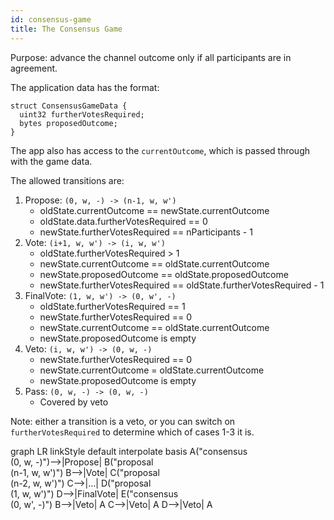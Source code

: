 ```yaml
---
id: consensus-game
title: The Consensus Game
---
```


Purpose: advance the channel outcome only if all participants are in agreement.

The application data has the format:

```solidity
struct ConsensusGameData {
  uint32 furtherVotesRequired;
  bytes proposedOutcome;
}
```

The app also has access to the `currentOutcome`, which is passed through with the game data.

The allowed transitions are:

1. Propose: `(0, w, -) -> (n-1, w, w')`
   - oldState.currentOutcome == newState.currentOutcome
   - oldState.data.furtherVotesRequired == 0
   - newState.furtherVotesRequired == nParticipants - 1
2. Vote: `(i+1, w, w') -> (i, w, w')`
   - oldState.furtherVotesRequired > 1
   - newState.currentOutcome == oldState.currentOutcome
   - newState.proposedOutcome == oldState.proposedOutcome
   - newState.furtherVotesRequired == oldState.furtherVotesRequired - 1
3. FinalVote: `(1, w, w') -> (0, w', -)`
   - oldState.furtherVotesRequired == 1
   - newState.furtherVotesRequired == 0
   - newState.currentOutcome == oldState.currentOutcome
   - newState.proposedOutcome is empty
4. Veto: `(i, w, w') -> (0, w, -)`
   - newState.furtherVotesRequired == 0
   - newState.currentOutcome = oldState.currentOutcome
   - newState.proposedOutcome is empty
5. Pass: `(0, w, -) -> (0, w, -)`
   - Covered by veto

Note: either a transition is a veto, or you can switch on `furtherVotesRequired` to determine which of cases 1-3 it is.

<div class="mermaid">
graph LR
linkStyle default interpolate basis
   A("consensus <br /> (0, w, -)")-->|Propose| B("proposal <br /> (n-1, w, w')")
   B-->|Vote| C("proposal <br /> (n-2, w, w')")
   C-->|...| D("proposal <br /> (1, w, w')")
   D-->|FinalVote| E("consensus <br /> (0, w', -)")
   B-->|Veto| A
   C-->|Veto| A
   D-->|Veto| A
</div>
